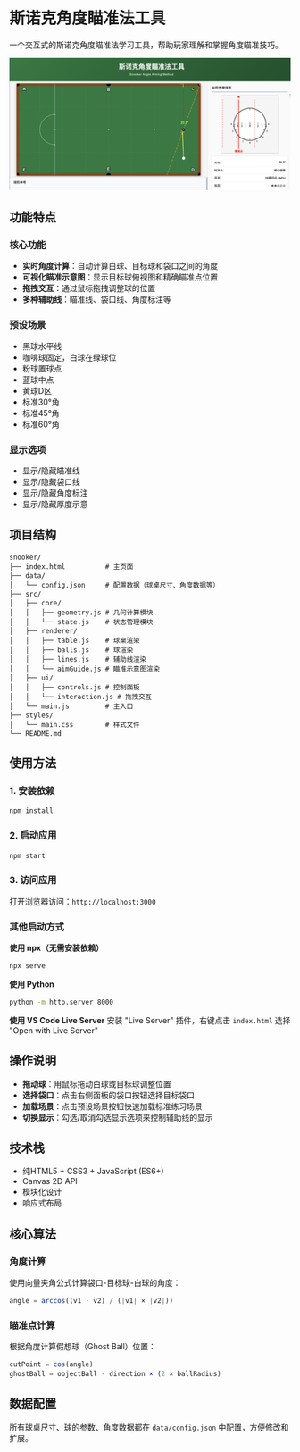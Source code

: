 # 斯诺克角度瞄准法工具

一个交互式的斯诺克角度瞄准法学习工具，帮助玩家理解和掌握角度瞄准技巧。

![](image.png)

## 功能特点

### 核心功能
- **实时角度计算**：自动计算白球、目标球和袋口之间的角度
- **可视化瞄准示意图**：显示目标球俯视图和精确瞄准点位置
- **拖拽交互**：通过鼠标拖拽调整球的位置
- **多种辅助线**：瞄准线、袋口线、角度标注等

### 预设场景
- 黑球水平线
- 咖啡球固定，白球在绿球位
- 粉球置球点
- 蓝球中点
- 黄球D区
- 标准30°角
- 标准45°角
- 标准60°角

### 显示选项
- 显示/隐藏瞄准线
- 显示/隐藏袋口线
- 显示/隐藏角度标注
- 显示/隐藏厚度示意

## 项目结构

```
snooker/
├── index.html          # 主页面
├── data/
│   └── config.json     # 配置数据（球桌尺寸、角度数据等）
├── src/
│   ├── core/
│   │   ├── geometry.js # 几何计算模块
│   │   └── state.js    # 状态管理模块
│   ├── renderer/
│   │   ├── table.js    # 球桌渲染
│   │   ├── balls.js    # 球渲染
│   │   ├── lines.js    # 辅助线渲染
│   │   └── aimGuide.js # 瞄准示意图渲染
│   ├── ui/
│   │   ├── controls.js # 控制面板
│   │   └── interaction.js # 拖拽交互
│   └── main.js         # 主入口
├── styles/
│   └── main.css        # 样式文件
└── README.md
```

## 使用方法

### 1. 安装依赖

```bash
npm install
```

### 2. 启动应用

```bash
npm start
```

### 3. 访问应用

打开浏览器访问：`http://localhost:3000`

### 其他启动方式

**使用 npx（无需安装依赖）**
```bash
npx serve
```

**使用 Python**
```bash
python -m http.server 8000
```

**使用 VS Code Live Server**
安装 "Live Server" 插件，右键点击 `index.html` 选择 "Open with Live Server"

## 操作说明

- **拖动球**：用鼠标拖动白球或目标球调整位置
- **选择袋口**：点击右侧面板的袋口按钮选择目标袋口
- **加载场景**：点击预设场景按钮快速加载标准练习场景
- **切换显示**：勾选/取消勾选显示选项来控制辅助线的显示

## 技术栈

- 纯HTML5 + CSS3 + JavaScript (ES6+)
- Canvas 2D API
- 模块化设计
- 响应式布局

## 核心算法

### 角度计算
使用向量夹角公式计算袋口-目标球-白球的角度：
```javascript
angle = arccos((v1 · v2) / (|v1| × |v2|))
```

### 瞄准点计算
根据角度计算假想球（Ghost Ball）位置：
```javascript
cutPoint = cos(angle)
ghostBall = objectBall - direction × (2 × ballRadius)
```

## 数据配置

所有球桌尺寸、球的参数、角度数据都在 `data/config.json` 中配置，方便修改和扩展。
